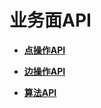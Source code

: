 # 业务面API<a name="ges_03_0193"></a>

-   **[点操作API](点操作API-4.md)**  

-   **[边操作API](边操作API-5.md)**  

-   **[算法API](算法API-6.md)**  


